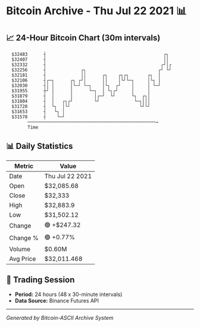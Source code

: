 # Bitcoin Archive - Thu Jul 22 2021 📊

## 📈 24-Hour Bitcoin Chart (30m intervals)

```
  $32483      ┤                                            ┌┐  
  $32407      ┤                                            ││  
  $32332      ┤                                           ┌┘│┌ 
  $32256      ┤             ┌┐                           ┌┘ └┘ 
  $32181      ┤             ││      ┌┐    ┌┐┌┐       ┌┐  │     
  $32106      ┤┌─┐      ┌┐ ┌┘│      ││    │└┘└─┐     │└┐ │     
  $32030      ┤│ │      │└─┘ └─┐    │└┐  ┌┘    │     │ └─┘     
  $31955      ┼┘ │      │      └─┐  │ └┐┌┘     │     │         
  $31879      ┤  │      │        │┌─┘  └┘      └┐  ┌┐│         
  $31804      ┤  │   ┌┐┌┘        └┘             └─┐│││         
  $31728      ┤  └┐  │└┘                          └┘└┘         
  $31653      ┤   └┐ │                                         
  $31578      ┤    └─┘                                         
        ────────────────────────────────────────────────→
        Time
```

## 📊 Daily Statistics

| Metric | Value |
|--------|-------|
| Date | Thu Jul 22 2021 |
| Open | $32,085.68 |
| Close | $32,333 |
| High | $32,883.9 |
| Low | $31,502.12 |
| Change | 🟢 +$247.32 |
| Change % | 🟢 +0.77% |
| Volume | $0.60M |
| Avg Price | $32,011.468 |

## 📅 Trading Session

- **Period:** 24 hours (48 x 30-minute intervals)
- **Data Source:** Binance Futures API

---
*Generated by Bitcoin-ASCII Archive System*
